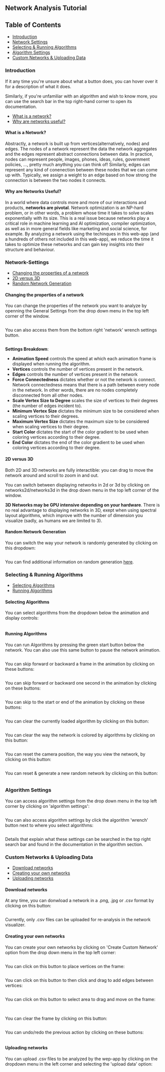 
## Network Analysis Tutorial

## Table of Contents
- [Introduction](#Introduction)
- [Network Settings](#Network-Settings)
- [Selecting & Running Algorithms](#Selecting-&-Running-Algorithms)
- [Algorithm Settings](#Algorithm-Settings)
- [Custom Networks & Uploading Data](#Custom-Networks-&-Uploading-Data)


### Introduction

If it any time you're unsure about what a button does, you can hover over it for a description of what it does.

Similarly, if you're unfamiliar with an algorithm and wish to know more, you can use the search bar in the top right-hand corner to open its documentation.
- [What is a network?](#What-is-a-network?)
- [Why are networks useful?](#Why-are-networks-useful?)


#### What is a Network?

Abstractly, a network is built up from vertices(alternatively, nodes) and edges. The nodes of a network represent the data the network aggregates and the edges represent abstract connections between data. In practice, nodes can represent people, images, phones, ideas, rules, government policies, ..., pretty much anything you can think of! Similarly, edges can represent any kind of conenection between these nodes that we can come up with. Typically, we assign a weight to an edge based on how strong the connection is between the two nodes it connects.

#### Why are Networks Useful? 

In a world where data controls more and more of our interactions and products, **networks are pivotal**. Network optimization is an NP-hard problem, or in other words, a problem whose time it takes to solve scales exponentially with its size. This is a real issue because networks play a critical role in machine learning and AI optimization, compiler optimization, as well as in more general fields like marketing and social science, for example. By analyzing a network using the techinques in this web-app (and a hundreds of others not included in this web-app), we reduce the time it takes to optimize these networks and can gain key insights into their structure and behaviour.

### Network-Settings

- [Changing the properties of a network](#Changing-the-properties-of-a-network)
- [2D versus 3D](#2D-versus-3D)
- [Random Network Generation](#Random-Network-Generation)

#### Changing the properties of a network

You can change the properties of the network you want to analyze by openning the General Settings from the drop down menu in the top left corner of the window.

![]()

You can also access them from the bottom right 'network' wrench settings button.

![]()

**Settings Breakdown**:
- **Animation Speed** controls the speed at which each animation frame is displayed when running the algorithm.
- **Vertices** controls the number of vertices present in the network.
- **Edges** controls the number of vertices present in the network
- **Force Connectedness** dictates whether or not the network is connect. Network connectedness means that there is a path between every node in the network. In other words, there are no nodes completely disconnected from all other nodes.
- **Scale Vertex Size to Degree** scales the size of vertices to their degrees (the number of edges incident to).
- **Minimum Vertex Size** dictates the minimum size to be considered when scaling vertices to their degrees.
- **Maximum Vertex Size** dictates the maximum size to be considered when scaling vertices to their degree.
- **Start Color** dictates the start of the color gradient to be used when coloring vertices according to their degree.
- **End Color** dictates the end of the color gradient to be used when coloring vertices according to their degree.

#### 2D versus 3D

Both 2D and 3D networks are fully interactible: you can drag to move the network around and scroll to zoom in and out.

You can switch between displaying networks in 2d or 3d by clicking on networks2d/networks3d in the drop down menu in the top left corner of the window.


**3D Networks may be GPU intensive depending on your hardware**. There is no real advantage to displaying networks in 3D, exept when using spectral layout algorithms, which improve with the number of dimension you visualize (sadly, as humans we are limited to 3).

#### Random Network Generation

You can switch the way your network is randomly generated by clicking on this dropdown: 

![]()

You can find additional information on random generation [here]().

### Selecting & Running Algorithms

- [Selecting Algorithms](#Selecting-Algorithms)
- [Running Algorithms](#Running-Algorithms)

#### Selecting Algorithms

You can select algorithms from the dropdown below the animation and display controls:

![]()

#### Running Algorithms

You can run Algorithms by pressing the green start button below the network. You can also use this same button to pause the network animation.

![]()

You can skip forward or backward a frame in the animation by clicking on these buttons: 

![]()

You can skip forward or backward one second in the animation by clicking on these buttons:

![]()

You can skip to the start or end of the animation by clicking on these buttons:

![]()

You can clear the currently loaded algorithm by clicking on this button:

![]()

You can clear the way the network is colored by algorithms by clicking on this button: 

![]()

You can reset the camera position, the way you view the network, by clicking on this button:

![]()

You can reset & generate a new random network by clicking on this button:

![]()

### Algorithm Settings

You can access algorithm settings from the drop down menu in the top left corner by clicking on 'algorithm settings':

![]()

You can also access algorithm settings by click the algorithm 'wrench' button next to where you select algorithms: 

![]()

Details that explain what these settings can be searched in the top right search bar and found in the documentation in the algorithm section.

### Custom Networks & Uploading Data

- [Download networks](#Download-networks)
- [Creating your own networks](#Creating-your-own-networks)
- [Uploading networks](#Uploading-networks)

#### Download networks

At any time, you can donwload a network in a .png, .jpg or .csv format by clicking on this button:

![]()

Currently, only .csv files can be uploaded for re-analysis in the network visualizer.

#### Creating your own networks

You can create your own networks by clicking on 'Create Custom Network' option from the drop down menu in the top left corner: 

![]()

You can click on this button to place vertices on the frame:

![]()

You can click on this button to then click and drag to add edges between vertices:

![]()

You can click on this button to select area to drag and move on the frame: 

![]()
![]()

You can clear the frame by clicking on this button:

![]()

You can undo/redo the previous action by clicking on these buttons:

![]()



#### Uploading networks

You can upload .csv files to be analyzed by the wep-app by clicking on the dropdown menu in the left corner and selecting the 'upload data' option:

![]()

